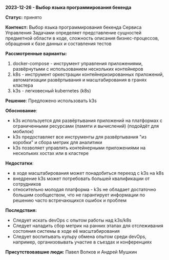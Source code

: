 **2023-12-26 - Выбор языка программирования бекенда**

**Статус:** принято

**Контекст:**
Выбор языка программирования бекенда Сервиса Управления Задачами определяет представление сущностей предметной области в коде,
сложность описания бизнес-процессов, обращения к базе данных и составления тестов

**Рассмотренные варианты:**
1. docker-compose - инструмент управления приложениями, развёрнутыми с использованием нескольких контейнеров
2. k8s - инструмент оркестрации контейнеризированных приложений, автоматизации развёртывания и масштабирования в гранях кластера
3. k3s - легковесный kubernetes (k8s)

**Решение**:
Предложено использовать k3s

**Обоснование**:
- k3s используется для развёртывания приложений на платформах с ограниченными ресурсами (памяти и вычислений) (подойдёт для мобилок)
- k3s предоставляет все инструменты для развёртывания "из коробки" и сбора метрик для аналитики
- k3s позволяет управлять контейнерными приложениями на нескольких хостах или в кластере

**Недостатки**:
- в ходе масштабирования может понадобиться переезд с k3s на k8s
- внедрение k3s может потребовать большей квалификации от сотрудников
- относительно молодая платформа - k3s не обладает достаточно большим сообществом, что не гарантирует информации по решению часто встречающихся ошибок и проблем

**Последствия:**
- Следует искать devOps с опытом работы над k3s/k8s
- Следует наладить сбор метрик на ранних этапах для отслеживания состояния системы в ходе её масштабирования
- Следует воспитывать кульру обмена опытом среди devOps, например, организовывать участие в съездах и конференциях

**Присутствовавшие люди:**
Павел Волков и Андрей Мушкин